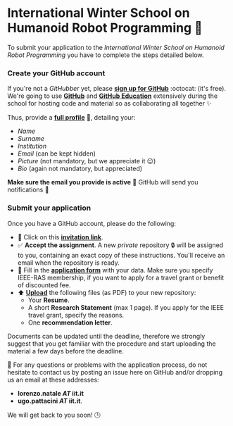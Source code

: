 # International Winter School on Humanoid Robot Programming :robot:

To submit your application to the _International Winter School on Humanoid Robot
Programming_ you have to complete the steps detailed below.

### Create your GitHub account
If you're not a _GitHubber_ yet, please [**sign up for GitHub**](https://github.com/join) :octocat: (it's free). We're going to use [**GitHub**](https://github.com) and [**GitHub Education**](https://education.github.com) extensively during the school for hosting code and material so as collaborating all together ✨  

Thus, provide a [**full profile**](https://github.com/settings/profile) 📝, detailing your:
  - _Name_
  - _Surname_
  - _Institution_
  - _Email_ (can be kept hidden)
  - _Picture_ (not mandatory, but we appreciate it 😉)
  - _Bio_ (again not mandatory, but appreciated)

**Make sure the email you provide is active** :email: GitHub will send you notifications 🔔

### Submit your application

Once you have a GitHub account, please do the following:

- 🔘 Click on this [**invitation link**](https://classroom.github.com/a/8L9SabAP).
- ✅ **Accept the assignment**. A new _private_ repository :lock: will be assigned to you, containing an exact copy of these instructions. You'll receive an email when the repository is ready.
- 📝 Fill in the [**application form**](./application-form.md) with your data. Make sure you specify IEEE-RAS membership, if you want to apply for a travel grant or benefit of discounted fee.
- :arrow_up: [**Upload**](https://help.github.com/articles/adding-a-file-to-a-repository) the following files (as PDF) to your new repository:
  - Your **Resume**.
  - A short **Research Statement** (max 1 page). If you apply for the IEEE travel grant, specify the reasons.
  - One **recommendation letter**.

Documents can be updated until the deadline, therefore we strongly suggest that you get familiar with the procedure and start uploading the material a few days before the deadline.

🤔 For any questions or problems with the application process, do not hesitate to contact us by posting an issue here on GitHub and/or dropping us an email at these addresses:
- **lorenzo.natale _AT_ iit.it**
- **ugo.pattacini _AT_ iit.it**.

We will get back to you soon! :clock3:
